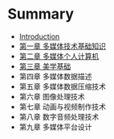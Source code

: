 # Summary

* [Introduction](README.md)
* [第一章 多媒体技术基础知识](chapter1.md)
* [第二章 多媒体个人计算机](chapter2.md)
* [第三章 美学基础](chapter3.md)
* 第四章 多媒体数据描述
* 第五章 多媒体数据压缩技术
* 第六章 图像处理技术
* 第七章 动画与视频制作技术
* 第八章 数字音频处理技术
* 第九章 多媒体平台设计

